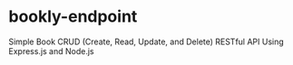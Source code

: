# bookly-endpoint
Simple Book CRUD (Create, Read, Update, and Delete) RESTful API Using Express.js and Node.js












